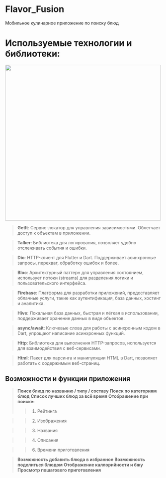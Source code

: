# Flavor_Fusion
Мобильное кулинарное приложение по поиску блюд

# Используемые технологии и библиотеки:
<img width="500px" src="https://github.com/user-attachments/assets/2e95b7ad-e982-422c-a6f9-cb14a2840766"><br>

>  **GetIt**: Сервис-локатор для управления зависимостями. Облегчает доступ к объектам в приложении.

> **Talker**: Библиотека для логирования, позволяет удобно отслеживать события и ошибки.

> **Dio**: HTTP-клиент для Flutter и Dart. Поддерживает асинхронные запросы, перехват, обработку ошибок и более.

> **Bloc**: Архитектурный паттерн для управления состоянием, использует потоки (streams) для разделения логики и пользовательского интерфейса.

> **Firebase**: Платформа для разработки приложений, предоставляет облачные услуги, такие как аутентификация, база данных, хостинг и аналитика.

> **Hive**: Локальная база данных, быстрая и лёгкая в использовании, поддерживает хранение данных в виде объектов.
 
> **async/await**: Ключевые слова для работы с асинхронным кодом в Dart, упрощают написание асинхронных функций.

> **Http**: Библиотека для выполнения HTTP-запросов, используется для взаимодействия с веб-сервисами.

> **Html**: Пакет для парсинга и манипуляции HTML в Dart, позволяет работать с содержимым веб-страниц.
 
## Возможности и функции приложения
> **Поиск блюд по названию / типу / составу**
> **Поиск по категориям блюд**
> **Список лучших блюд за всё время**
> **Отображение при поиске:**
>> 1. Рейтинга 
 
>> 2. Изображения 

>> 3. Названия 

>> 4. Описания 

>> 6. Времени приготовления

> **Возможность добавить блюда в избранное**
> **Возможность поделиться блюдом**
> **Отображение каллорийности и бжу**
> **Просмотр пошагового приготовления**
